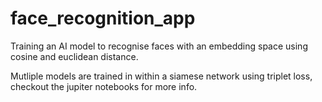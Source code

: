 # face_recognition_app
Training an AI model to recognise faces with an embedding space using cosine and euclidean distance.

Mutliple models are trained in within a siamese network using triplet loss, checkout the jupiter notebooks for more info.
